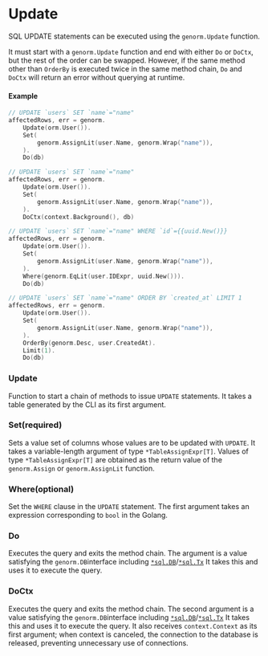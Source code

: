 # Update

SQL UPDATE statements can be executed using the `genorm.Update` function.

It must start with a `genorm.Update` function and end with either `Do` or `DoCtx`, but the rest of the order can be swapped. However, if the same method other than `OrderBy` is executed twice in the same method chain, `Do` and `DoCtx` will return an error without querying at runtime.

#### Example

```go
// UPDATE `users` SET `name`="name"
affectedRows, err = genorm.
    Update(orm.User()).
    Set(
        genorm.AssignLit(user.Name, genorm.Wrap("name")),
    ).
    Do(db)

// UPDATE `users` SET `name`="name"
affectedRows, err = genorm.
    Update(orm.User()).
    Set(
        genorm.AssignLit(user.Name, genorm.Wrap("name")),
    ).
    DoCtx(context.Background(), db)

// UPDATE `users` SET `name`="name" WHERE `id`={{uuid.New()}} 
affectedRows, err = genorm.
    Update(orm.User()).
    Set(
        genorm.AssignLit(user.Name, genorm.Wrap("name")),
    ).
    Where(genorm.EqLit(user.IDExpr, uuid.New())).
    Do(db)

// UPDATE `users` SET `name`="name" ORDER BY `created_at` LIMIT 1
affectedRows, err = genorm.
    Update(orm.User()).
    Set(
        genorm.AssignLit(user.Name, genorm.Wrap("name")),
    ).
    OrderBy(genorm.Desc, user.CreatedAt).
    Limit(1).
    Do(db)
```

### Update

Function to start a chain of methods to issue `UPDATE` statements. It takes a table generated by the CLI as its first argument.

### Set(required)

Sets a value set of columns whose values are to be updated with `UPDATE`. It takes a variable-length argument of type `*TableAssignExpr[T]`. Values of type `*TableAssignExpr[T]` are obtained as the return value of the `genorm.Assign` or `genorm.AssignLit` function.

### Where(optional)

Set the `WHERE` clause in the `UPDATE` statement. The first argument takes an expression corresponding to `bool` in the Golang.

### Do

Executes the query and exits the method chain. The argument is a value satisfying the `genorm.DB`interface including [`*sql.DB`](https://pkg.go.dev/database/sql#DB)/[`*sql.Tx`](https://pkg.go.dev/database/sql#Tx) It takes this and uses it to execute the query.

### DoCtx

Executes the query and exits the method chain. The second argument is a value satisfying the `genorm.DB`interface including [`*sql.DB`](https://pkg.go.dev/database/sql#DB)/[`*sql.Tx`](https://pkg.go.dev/database/sql#Tx) It takes this and uses it to execute the query. It also receives `context.Context` as its first argument; when context is canceled, the connection to the database is released, preventing unnecessary use of connections.
